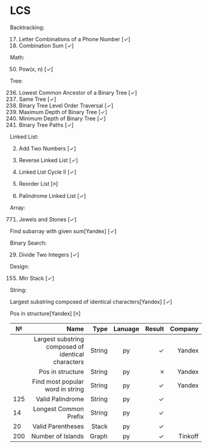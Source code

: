 # LCS
Backtracking:

  17. Letter Combinations of a Phone Number [✓]
  39. Combination Sum [✓]

Math:

  50. Pow(x, n) [✓]

Tree:

  236. Lowest Common Ancestor of a Binary Tree [✓]
  100. Same Tree [✓]
  102. Binary Tree Level Order Traversal [✓]
  104. Maximum Depth of Binary Tree [✓]
  111. Minimum Depth of Binary Tree [✓]
  257. Binary Tree Paths [✓]

Linked List:

  2. Add Two Numbers [✓]
  206. Reverse Linked List [✓]
  
  142. Linked List Cycle II [✓]
  143. Reorder List [🞪]
  234. Palindrome Linked List [✓]

Array:

  771. Jewels and Stones [✓]
  
  Find subarray with given sum[Yandex] [✓]
  
Binary Search:

  29. Divide Two Integers [✓]
  
Design:

  155. Min Stack [✓]
  
String:
  
  Largest substring composed of identical characters[Yandex] [✓]

  Pos in structure[Yandex] [🞪]


  
|  №  | Name          | Type |Lanuage        | Result|Company|
|-----| -------------:|-----:|:-------------:| -----:|------:|
|     | Largest substring composed of identical characters | String | py | ✓ | Yandex |
|     | Pos in structure | String | py | 🞪 | Yandex |
|     | Find most popular word in string| String | py | ✓ | Yandex   |
|125  | Valid Palindrome| String| py | ✓ |                    |
|14   | Longest Common Prefix | String     | py  | ✓ |       |
| 20  | Valid Parentheses | Stack| py      |  ✓  |           |
| 200 | Number of Islands | Graph| py      |  ✓  | Tinkoff    |

